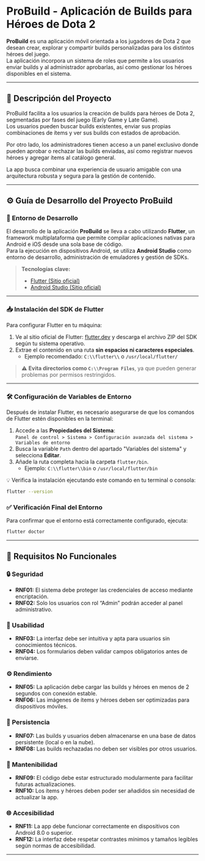 # ProBuild - Aplicación de Builds para Héroes de Dota 2

**ProBuild** es una aplicación móvil orientada a los jugadores de Dota 2 que desean crear, explorar y compartir builds personalizadas para los distintos héroes del juego.  
La aplicación incorpora un sistema de roles que permite a los usuarios enviar builds y al administrador aprobarlas, así como gestionar los héroes disponibles en el sistema.

---

## 🎯 Descripción del Proyecto

ProBuild facilita a los usuarios la creación de builds para héroes de Dota 2, segmentadas por fases del juego (Early Game y Late Game).  
Los usuarios pueden buscar builds existentes, enviar sus propias combinaciones de ítems y ver sus builds con estados de aprobación.

Por otro lado, los administradores tienen acceso a un panel exclusivo donde pueden aprobar o rechazar las builds enviadas, así como registrar nuevos héroes y agregar ítems al catálogo general.

La app busca combinar una experiencia de usuario amigable con una arquitectura robusta y segura para la gestión de contenido.

---

## ⚙️ Guía de Desarrollo del Proyecto ProBuild

### 🚀 Entorno de Desarrollo

El desarrollo de la aplicación **ProBuild** se lleva a cabo utilizando **Flutter**, un framework multiplataforma que permite compilar aplicaciones nativas para Android e iOS desde una sola base de código.  
Para la ejecución en dispositivos Android, se utiliza **Android Studio** como entorno de desarrollo, administración de emuladores y gestión de SDKs.

> **Tecnologías clave:**
> - [Flutter (Sitio oficial)](https://flutter.dev)  
> - [Android Studio (Sitio oficial)](https://developer.android.com/studio)

---

### 📥 Instalación del SDK de Flutter

Para configurar Flutter en tu máquina:

1. Ve al sitio oficial de Flutter: [flutter.dev](https://flutter.dev) y descarga el archivo ZIP del SDK según tu sistema operativo.
2. Extrae el contenido en una ruta **sin espacios ni caracteres especiales**.  
   - Ejemplo recomendado: `C:\\flutter\\` o `/usr/local/flutter/`

> ⚠️ **Evita directorios como `C:\\Program Files`**, ya que pueden generar problemas por permisos restringidos.

---

### 🛠️ Configuración de Variables de Entorno

Después de instalar Flutter, es necesario asegurarse de que los comandos de Flutter estén disponibles en la terminal:

1. Accede a las **Propiedades del Sistema**:  
   `Panel de control > Sistema > Configuración avanzada del sistema > Variables de entorno`
2. Busca la variable `Path` dentro del apartado "Variables del sistema" y selecciona **Editar**.
3. Añade la ruta completa hacia la carpeta `flutter/bin`.  
   - Ejemplo: `C:\\flutter\\bin` o `/usr/local/flutter/bin`

💡 Verifica la instalación ejecutando este comando en tu terminal o consola:


```bash
flutter --version
```

### ✅ Verificación Final del Entorno

Para confirmar que el entorno está correctamente configurado, ejecuta:

```bash
flutter doctor
```



---

## 📌 Requisitos No Funcionales

### 🔒 Seguridad
- **RNF01:** El sistema debe proteger las credenciales de acceso mediante encriptación.
- **RNF02:** Solo los usuarios con rol “Admin” podrán acceder al panel administrativo.

### 📱 Usabilidad
- **RNF03:** La interfaz debe ser intuitiva y apta para usuarios sin conocimientos técnicos.
- **RNF04:** Los formularios deben validar campos obligatorios antes de enviarse.

### ⚙ Rendimiento
- **RNF05:** La aplicación debe cargar las builds y héroes en menos de 2 segundos con conexión estable.
- **RNF06:** Las imágenes de ítems y héroes deben ser optimizadas para dispositivos móviles.

### 💾 Persistencia
- **RNF07:** Las builds y usuarios deben almacenarse en una base de datos persistente (local o en la nube).
- **RNF08:** Las builds rechazadas no deben ser visibles por otros usuarios.

### 🔄 Mantenibilidad
- **RNF09:** El código debe estar estructurado modularmente para facilitar futuras actualizaciones.
- **RNF10:** Los ítems y héroes deben poder ser añadidos sin necesidad de actualizar la app.

### 🌐 Accesibilidad
- **RNF11:** La app debe funcionar correctamente en dispositivos con Android 8.0 o superior.
- **RNF12:** La interfaz debe respetar contrastes mínimos y tamaños legibles según normas de accesibilidad.

---
